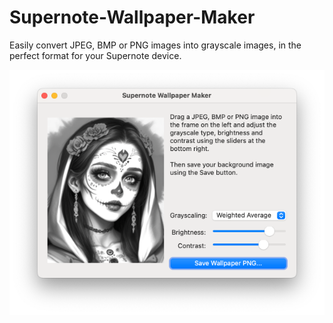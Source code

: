 # Supernote-Wallpaper-Maker
Easily convert JPEG, BMP or PNG images into grayscale images, in the perfect format for your Supernote device.

![The Application Main Window on macOS](https://github.com/Schneppi/Supernote-Wallpaper-Maker/blob/main/Screenshots/main_on_macos.png)